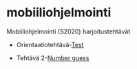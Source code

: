 # mobiiliohjelmointi

Mobiiliohjelmointi (S2020) harjoitustehtävät

- Orientaatiotehtävä-[Test](/test/App.js)

- Tehtävä 2-[Number guess](/guessing_number/App.js)
